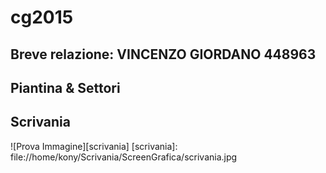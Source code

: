 # cg2015

## Breve relazione: VINCENZO GIORDANO 448963
## Piantina & Settori
## Scrivania
![Prova Immagine][scrivania]
[scrivania]: file://home/kony/Scrivania/ScreenGrafica/scrivania.jpg
